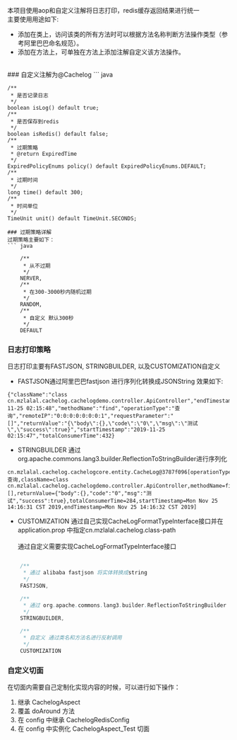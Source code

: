 本项目使用aop和自定义注解将日志打印，redis缓存返回结果进行统一
<br/>
主要使用用途如下:
- 添加在类上，访问该类的所有方法时可以根据方法名称判断方法操作类型（参考阿里巴巴命名规范）。
- 添加在方法上，可单独在方法上添加注解自定义该方法操作。
<br/>
### 自定义注解为@Cachelog
``` java

    /**
     * 是否记录日志
     */
    boolean isLog() default true;
    /**
     * 是否保存到redis
     */
    boolean isRedis() default false;
    /**
     * 过期策略
     * @return ExpiredTime
     */
    ExpiredPolicyEnums policy() default ExpiredPolicyEnums.DEFAULT;
    /**
     * 过期时间
     */
    long time() default 300;
    /**
     * 时间单位
     */
    TimeUnit unit() default TimeUnit.SECONDS;
```
### 过期策略详解
过期策略主要如下：
``` java

    /**
     * 从不过期
     */
    NERVER,
    /**
     * 在300-3000秒内随机过期
     */
    RANDOM,
    /**
     * 自定义 默认300秒
     */
    DEFAULT
```
### 日志打印策略
日志打印主要有FASTJSON, STRINGBUILDER, 以及CUSTOMIZATION自定义
- FASTJSON通过阿里巴巴fastjson 进行序列化转换成JSONString 效果如下:
```
{"className":"class cn.mzlalal.cachelog.cachelogdemo.controller.ApiController","endTimestamp":"2019-11-25 02:15:48","methodName":"find","operationType":"查询","remoteIP":"0:0:0:0:0:0:0:1","requestParameter":"[]","returnValue":"{\"body\":{},\"code\":\"0\",\"msg\":\"测试\",\"success\":true}","startTimestamp":"2019-11-25 02:15:47","totalConsumerTime":432}
```
- STRINGBUILDER 通过org.apache.commons.lang3.builder.ReflectionToStringBuilder进行序列化
```
cn.mzlalal.cachelog.cachelogcore.entity.CacheLog@3787f096[operationType=查询,className=class cn.mzlalal.cachelog.cachelogdemo.controller.ApiController,methodName=find,remoteIP=0:0:0:0:0:0:0:1,requestParameter=[],returnValue={"body":{},"code":"0","msg":"测试","success":true},totalConsumerTime=284,startTimestamp=Mon Nov 25 14:16:31 CST 2019,endTimestamp=Mon Nov 25 14:16:32 CST 2019]
```
- CUSTOMIZATION 通过自己实现CacheLogFormatTypeInterface接口并在application.prop 中指定cn.mzlalal.cachelog.class-path
<br/><br/>
通过自定义需要实现CacheLogFormatTypeInterface接口
``` java

    /**
     * 通过 alibaba fastjson 将实体转换成string
     */
    FASTJSON,

    /**
     * 通过 org.apache.commons.lang3.builder.ReflectionToStringBuilder 将实体转换成string
     */
    STRINGBUILDER,

    /**
     * 自定义 通过类名和方法名进行反射调用
     */
    CUSTOMIZATION
```
### 自定义切面
在切面内需要自己定制化实现内容的时候，可以进行如下操作：
1. 继承 CachelogAspect
2. 覆盖 doAround 方法
3. 在 config 中继承 CachelogRedisConfig
4. 在 config 中实例化 CachelogAspect_Test 切面